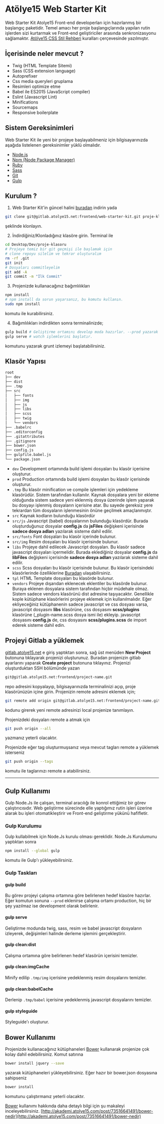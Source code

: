 # Atölye15 Web Starter Kit

Web Starter Kit Atolye15 Front-end developerları için hazırlanmış bir başlangıç paketidir. Temel amacı her proje başlangıçlarında yapılan rutin işlerden sizi kurtarmak ve Front-end geliştiriciler arasında senkronizasyonu sağlamaktır. [Atölye15 CSS Stil Rehberi](http://gitlab.atolye15.net/common/wiki/wikis/css-style-guide) kuralları çerçevesinde yazılmıştır.

## İçerisinde neler mevcut ?

* Twig (HTML Template Sitemi)
* Sass (CSS extension language)
* Autoprefixer
* Css media queryleri gruplama
* Resimleri optimize etme
* Babel ile ES2015 (JavaScript compiler)
* Eslint (Javascript Lint)
* Minifications
* Sourcemaps
* Responsive boilerplate

## Sistem Gereksinimleri

Web Starter Kit ile yeni bir projeye başlayabilmeniz için bilgisayarınızda aşağıda listelenen gereksinimler yüklü olmalıdır.

* [Node.js](http://nodejs.org/)
* [Npm (Node Package Manager)](https://www.npmjs.org/)
* [Ruby](https://www.ruby-lang.org/)
* [Sass](http://sass-lang.com/install/)
* [Git](http://git-scm.com/)
* [Gulp](https://github.com/gulpjs/gulp/blob/master/docs/getting-started.md)

## Kurulum ?

1. Web Starter Kit'in güncel halini [buradan](http://gitlab.atolye15.net/frontend/web-starter-kit/repository/archive.zip?ref=master) indirin yada

```bash
git clone git@gitlab.atolye15.net:frontend/web-starter-kit.git proje-klasoru
```

şeklinde klonlayın.

2. İndirdiğiniz/Klonladığınız klasöre girin. Terminal ile

```bash
cd Desktop/Dev/proje-klasoru
# Projeye temiz bir git geçmişi ile başlamak için
# clone repoyu silelim ve tekrar oluşturalım
rm -rf .git
git init
# Dosyaları commitleyelim
git add -A
git commit -m "İlk Commit"
```

3. Projenizde kullanacağınız bağımlılıkları

```bash
npm install
# npm install da sorun yaşarsanız, bu komutu kullanın.
sudo npm install
```

komutu ile kurabilirsiniz.

4. Bağımlılıkları indirdikten sonra terminalinizde;

```bash
gulp build # Geliştirme ortamını develop moda hazırlar. --prod yazarak çalışma ortamını production olarak belirleyebilirsiniz.
gulp serve # watch işlemlerini başlatır.
```

komutunu yazarak grunt izlemeyi başlatabilirsiniz.

## Klasör Yapısı

```html
root
├── dev
├── dist
├── .tmp
├── src
│   ├── fonts
│   ├── img
│   ├── js
│   ├── libs
│   ├── scss
│   ├── twig
│   └── vendors
├── .babelrc
├── .editorconfig
├── .gitattributes
├── .gitignore
├── bower.json
├── config.js
├── gulpfile.babel.js
└── package.json
```

* `dev` Development ortamında build işlemi dosyaları bu klasör içerisine oluşturur.
* `prod` Production ortamında build işlemi dosyaları bu klasör içerisinde oluşturur.
* `.tmp` Bu klasör minification ve compile işlemleri için yedekleme klasörüdür. Sistem tarafından kullanılır. Kaynak dosyalara yeni bir ekleme olduğunda sistem sadece yeni eklenmiş dosya üzerinde işlem yaparak bu dosyayı işlenmiş dosyaların içerisine atar. Bu sayede gereksiz yere tekrardan tüm dosyaların işlenmesinin önüne geçilmek amaçlanmıştır.
* `src` Kaynak kodların bulunduğu klasördür
* `src/js` Javascript (babel) dosyalarının bulunduğu klasördür. Burada oluşturduğunuz dosyalar **config.js** da **jsFiles** değişkeni içerisinde **sadece dosya adları** yazılarak sisteme dahil edilir.
* `src/fonts` Font dosyaları bu klasör içerinde bulunur.
* `src/img` Resim dosyaları bu klasör içerisinde bulunur.
* `libs` Projeye dahil edilecek Javascript dosyaları. Bu klasör sadece javascript dosyaları içermelidir. Burada eklediğiniz dosyalar **config.js** da **libFiles** değişkeni içerisinde **sadece dosya adları** yazılarak sisteme dahil edilir.
* `scss` Scss dosyaları bu klasör içerisinde bulunur. Bu klasör içerisindeki klasörlerinde özelliklerine [Buradan](gitlab.atolye15.net/frontend/atolye15-style-guide/blob/master/css-style-guilde.md#dosya-yapisi) ulaşabilirsiniz.
* `tpl` HTML Template dosyaları bu klasörde bulunur.
* `vendors` Projeye dışarıdan eklenecek eklentiler bu klasörde bulunur. Buraya eklenen dosyalara sistem tarafından hiçbir müdehale olmaz. Sistem sadece vendors klasörünü dist adresine taşıyacaktır. Genellikle kople kütüphane klasörlerini projeye eklemek için kullanılmalıdır. Eğer ekliyeceğiniz kütüphanenin sadece javascript ve css dosyası varsa, javascript dosyasını **libs** klasörüne, css dosyasını **scss/plugins** klasörüne (\_plugin-name.scss dosya ismi ile) ekleyip. javascript dosyasını **config.js** de, css dosyasını **scss/plugins.scss** de import ederek sisteme dahil edin.

## Projeyi Gitlab a yüklemek

[gitlab.atolye15.net](http://gitlab.atolye15.net) e giriş yaptıktan sonra, sağ üst menüden **New Project** butonuna tıklayarak projenizi oluşturunuz.
Buradan projenizin gitlab ayarlarını yaparak **Create project** butonuna tıklayınız.
Projenizi oluşturduktan SSH bölümünde yazan

```bash
git@gitlab.atolye15.net:frontend/project-name.git
```

repo adresini kopyalayıp, bilgisayarınızda terminalinizi açıp, proje klasörünüzün içine girin.
Projenizin remote adresini eklemek için;

```bash
git remote add origin git@gitlab.atolye15.net:frontend/project-name.git
```

kodunu girerek yeni remote adresinizi local projenize tanımlayın.

Projenizdeki dosyaları remote a atmak için

```bash
git push origin --all
```

yazmanız yeterli olacaktır.

Projenizde eğer tag oluşturmuşsanız veya mevcut tagları remote a yüklemek isterseniz

```bash
git push origin --tags
```

komutu ile taglarınızı remote a atabilirsiniz.

---

## Gulp Kullanımı

Gulp Node.Js ile çalışan, terminal aracılığı ile konrol ettiğimiz bir görev çalıştırıcısıdır. Web geliştirme sürecinde elle yaptığımız rutin işleri üzerine alarak bu işleri otomatikleştirir ve Front-end geliştirme yükünü hafifletir.

### Gulp Kurulumu

Gulp kullabilmek için Node.Js kurulu olması gereklidir. Node.Js Kurulumunu yaptıktan sonra

```bash
npm install --global gulp
```

komutu ile Gulp'ı yükleyebilirsiniz.

### Gulp Taskları

#### gulp build

Bu görev projeyi çalışma ortamına göre belirlenen hedef klasöre hazırlar.
Eğer komutun sonuna `--prod` eklenirse çalışma ortamı production, hiç bir şey yazılmaz ise development olarak belirlenir.

#### gulp serve

Geliştirme modunda twig, sass, resim ve babel javascript dosyaların izleyerek, değişimleri halinde derleme işlemini gerçekleştirir.

#### gulp clean:dist

Çalışma ortamına göre belirlenen hedef klasörün içerisini temizler.

#### gulp clean:imgCache

Minify edilip `.tmp/img` içerisine yedeklenmiş resim dosyalarını temizler.

#### gulp clean:babelCache

Derlenip `.tmp/babel` içerisine yedeklenmiş javascript dosyalarını temizler.

#### gulp styleguide

Styleguide'ı oluşturur.

## Bower Kullanımı

Projenizde kullanacağınız kütüphaneleri [Bower](http://bower.io/) kullanarak projenize çok kolay dahil edebilirsiniz.
Komut satırına

```bash
bower install jquery --save
```

yazarak kütüphaneleri yükleyebilirsiniz. Eğer hazır bir bower.json dosyasına sahipseniz

```bash
bower install
```

komutunu çalıştırmanız yeterli olacaktır.

[Bower](http://bower.io/) kullanımı hakkında daha detaylı bilgi için şu makaleyi inceleyebilirsiniz.
[http://akademi.atolye15.com/post/73516641491/bower-nedir](http://akademi.atolye15.com/post/73516641491/bower-nedir)
